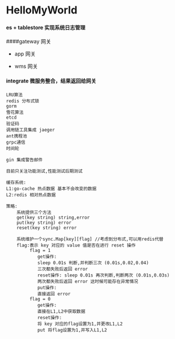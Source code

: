 # HelloMyWorld

#### es + tablestore 实现系统日志管理

####gateway 网关
* app 网关
    
* wms 网关

#### integrate 微服务整合，结果返回给网关

````
LRU算法
redis 分布式锁
gorm
雪花算法
etcd
验证码
调用链工具集成 jaeger
ant携程池
grpc通信
时间轮

gin 集成警告邮件
````

````
目前只关注功能测试,性能测试后期测试
````

````
缓存系统:
L1:go-cache 热点数据 基本不会改变的数据
L2:redis 相对热点数据

策略:
    系统提供三个方法
    get(key string) string,error
    put(key string) error
    reset(key string) error

    系统维护一个sync.Map[key][flag] //考虑到分布式,可以用redis代替
    flag:表示 key 对应的 value 值是否在进行 reset 操作
         flag = 1 
            get操作:  
            sleep 0.01s 判断,并判断三次 (0.01s,0.02,0.04)
            三次都失败后返回 error
            reset操作: sleep 0.01s 再次判断,判断两次 (0.01s,0.03s)
            两次都失败后返回 error 这时候可能存在异常情况
            put操作:
            直接返回 error
         flag = 0
            get操作:
            直接在L1,L2中获取数据
            reset操作:
            将 key 对应的flag设置为1,并更改L1,L2 
            put 将flag设置为1,并写入L1,L2
````
 